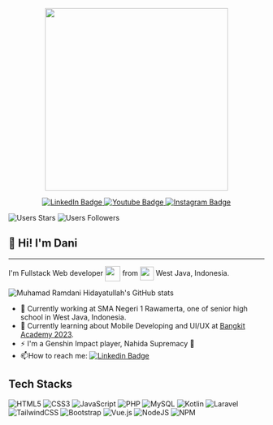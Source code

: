 <p align="center">
  <img src="https://media.giphy.com/media/k0ijJhqrUP4T2EvmJ1/giphy.gif" width="360"/>
</p>
<p id="badges" align="center">
  <a href="https://www.linkedin.com/in/muhamad-ramdani-hidayatullah">
    <img src="https://img.shields.io/badge/LinkedIn-blue?style=for-the-badge&logo=linkedin&logoColor=white" alt="LinkedIn Badge"/>
  </a>
  <a href="https://www.youtube.com/channel/UCpjRwqnzSINBcrkQjVXKrwA">
    <img src="https://img.shields.io/badge/YouTube-red?style=for-the-badge&logo=youtube&logoColor=white" alt="Youtube Badge"/>
  </a>
  <a href="https://instagram.com/muhamadramdani275">
    <img src="https://img.shields.io/badge/Instagram-E4405F?style=for-the-badge&logo=instagram&logoColor=white" alt="Instagram Badge"/>
  </a>
</p>

<div class="repo-analysis">
    <img src="https://img.shields.io/github/stars/mrh275?style=social" alt="Users Stars"/>
    <img src="https://img.shields.io/github/followers/mrh275?style=social" alt="Users Followers"/>
</div>

## :wave: Hi! I'm Dani

---

<p>
    I'm Fullstack Web developer <img src="https://media.giphy.com/media/WUlplcMpOCEmTGBtBW/giphy.gif" width="30" style="vertical-align:middle"> from <img src="https://em-content.zobj.net/thumbs/160/sony/336/flag-indonesia_1f1ee-1f1e9.png" style="vertical-align:middle; width:27px;"/> West Java, Indonesia.
</p>

![Muhamad Ramdani Hidayatullah's GitHub stats](https://github-readme-stats.vercel.app/api?username=mrh275&show_icons=true&theme=radical)

- :telescope: Currently working at SMA Negeri 1 Rawamerta, one of senior high school in West Java, Indonesia.
- :seedling: Currently learning about Mobile Developing and UI/UX at [Bangkit Academy 2023](https://www.linkedin.com/company/bangkit-academy).
- :zap: I'm a Genshin Impact player, Nahida Supremacy :triumph:
- :mailbox:How to reach me: [![Linkedin Badge](https://img.shields.io/badge/Linkedin-blue?style=flat&logo=Linkedin&logoColor=white)](https://www.linkedin.com/in/muhamad-ramdani-hidayatullah)

## Tech Stacks

![HTML5](https://img.shields.io/badge/html5-%23E34F26.svg?style=for-the-badge&logo=html5&logoColor=white) ![CSS3](https://img.shields.io/badge/css3-%231572B6.svg?style=for-the-badge&logo=css3&logoColor=white) ![JavaScript](https://img.shields.io/badge/javascript-%23323330.svg?style=for-the-badge&logo=javascript&logoColor=%23F7DF1E) ![PHP](https://img.shields.io/badge/php-%23777BB4.svg?style=for-the-badge&logo=php&logoColor=white) ![MySQL](https://img.shields.io/badge/mysql-%2300f.svg?style=for-the-badge&logo=mysql&logoColor=white) ![Kotlin](https://img.shields.io/badge/kotlin-%237F52FF.svg?style=for-the-badge&logo=kotlin&logoColor=white) ![Laravel](https://img.shields.io/badge/laravel-%23FF2D20.svg?style=for-the-badge&logo=laravel&logoColor=white) ![TailwindCSS](https://img.shields.io/badge/tailwindcss-%2338B2AC.svg?style=for-the-badge&logo=tailwind-css&logoColor=white) ![Bootstrap](https://img.shields.io/badge/bootstrap-%23563D7C.svg?style=for-the-badge&logo=bootstrap&logoColor=white) ![Vue.js](https://img.shields.io/badge/vuejs-%2335495e.svg?style=for-the-badge&logo=vuedotjs&logoColor=%234FC08D) ![NodeJS](https://img.shields.io/badge/node.js-6DA55F?style=for-the-badge&logo=node.js&logoColor=white) ![NPM](https://img.shields.io/badge/NPM-%23CB3837.svg?style=for-the-badge&logo=npm&logoColor=white)
